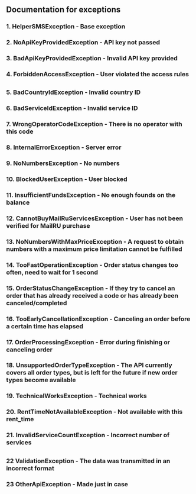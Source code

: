 ## Documentation for exceptions

### **1.** HelperSMSException - Base exception
### **2.** NoApiKeyProvidedException - API key not passed
### **3.** BadApiKeyProvidedException - Invalid API key provided
### **4.** ForbiddenAccessException - User violated the access rules
##
### **5.** BadCountryIdException - Invalid country ID
### **6.** BadServiceIdException - Invalid service ID
### **7.** WrongOperatorCodeException - There is no operator with this code
### **8.** InternalErrorException - Server error
### **9.** NoNumbersException - No numbers
### **10.** BlockedUserException - User blocked
### **11.** InsufficientFundsException - No enough founds on the balance
### **12.** CannotBuyMailRuServicesException - User has not been verified for MailRU purchase
### **13.** NoNumbersWithMaxPriceException - A request to obtain numbers with a maximum price limitation cannot be fulfilled
### **14.** TooFastOperationException - Order status changes too often, need to wait for 1 second
### **15.** OrderStatusChangeException - If they try to cancel an order that has already received a code or has already been canceled/completed
### **16.** TooEarlyCancellationException - Canceling an order before a certain time has elapsed 
### **17.** OrderProcessingException - Error during finishing or canceling order
### **18.** UnsupportedOrderTypeException - The API currently covers all order types, but is left for the future if new order types become available
### **19.** TechnicalWorksException - Technical works
### **20.** RentTimeNotAvailableException - Not available with this rent_time
### **21.** InvalidServiceCountException -  Incorrect number of services

##

### **22** ValidationException - The data was transmitted in an incorrect format
### **23** OtherApiException - Made just in case